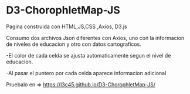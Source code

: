 # D3-ChorophletMap-JS

Pagina construida con HTML,JS,CSS ,Axios, D3.js

Consumo dos archivos Json diferentes con Axios, uno con la informacion de niveles de educacion y otro con datos cartograficos.


-El color de cada celda se ajusta automaticamente segun el nivel de educacion.

-Al pasar el puntero por cada celda aparece informacion adicional



Pruebalo en => https://l3c45.github.io/D3-ChorophletMap-JS/
